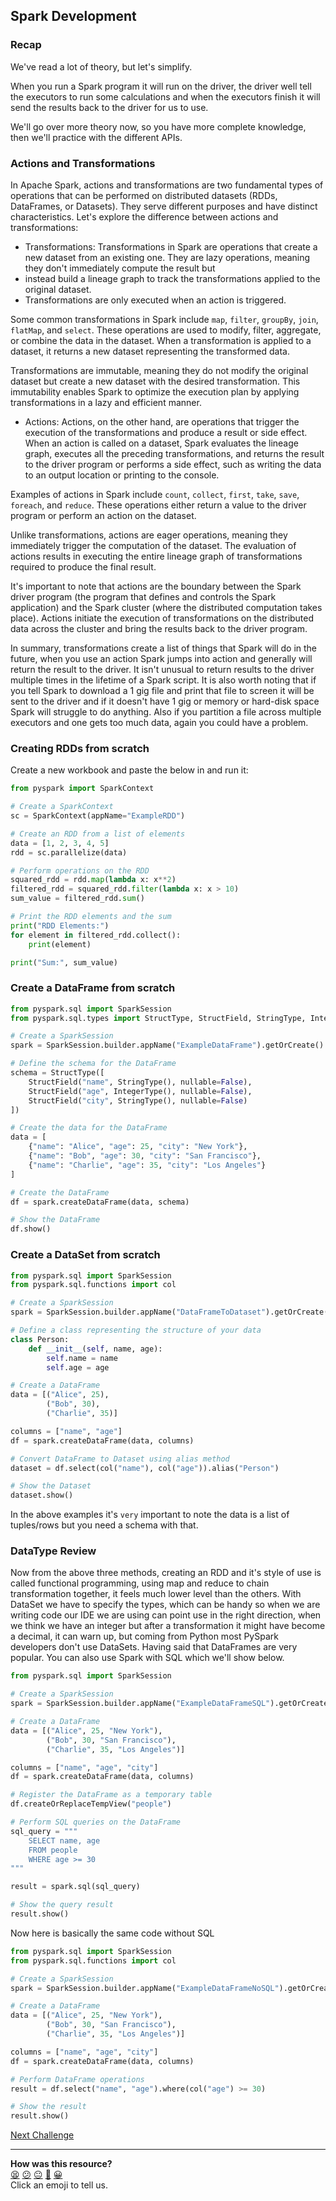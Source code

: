 ## Spark Development

### Recap

We've read a lot of theory, but let's simplify.

When you run a Spark program it will run on the driver, the driver well tell the executors
to run some calculations and when the executors finish it will send the results back 
to the driver for us to use.

We'll go over more theory now, so you have more complete knowledge, then we'll practice
with the different APIs.

### Actions and Transformations

In Apache Spark, actions and transformations are two fundamental types of operations 
that can be performed on distributed datasets (RDDs, DataFrames, or Datasets). 
They serve different purposes and have distinct characteristics. Let's explore 
the difference between actions and transformations:

- Transformations:
Transformations in Spark are operations that create a new dataset from an existing one.
They are lazy operations, meaning they don't immediately compute the result but 
- instead build a lineage graph to track the transformations applied to the original dataset.
- Transformations are only executed when an action is triggered.

Some common transformations in Spark include `map`, `filter`, `groupBy`, `join`, 
`flatMap`, and `select`. These operations are used to modify, filter, aggregate, 
or combine the data in the dataset. When a transformation is applied to a dataset, 
it returns a new dataset representing the transformed data.

Transformations are immutable, meaning they do not modify the original dataset but
create a new dataset with the desired transformation. This immutability enables Spark
to optimize the execution plan by applying transformations in a lazy and efficient manner.

- Actions:
Actions, on the other hand, are operations that trigger the execution of the transformations
and produce a result or side effect. When an action is called on a dataset, Spark evaluates 
the lineage graph, executes all the preceding transformations, and returns the result to the 
driver program or performs a side effect, such as writing the data to an output location or printing to the console.

Examples of actions in Spark include `count`, `collect`, `first`, `take`, `save`, 
`foreach`, and `reduce`. These operations either return a value to the driver program or
perform an action on the dataset.

Unlike transformations, actions are eager operations, meaning they immediately trigger the 
computation of the dataset. The evaluation of actions results in executing the entire lineage 
graph of transformations required to produce the final result.

It's important to note that actions are the boundary between the Spark driver program 
(the program that defines and controls the Spark application) and the Spark cluster
(where the distributed computation takes place). Actions initiate the execution of transformations 
on the distributed data across the cluster and bring the results back to the driver program.

In summary, transformations create a list of things that Spark will do in the future, when you
use an action Spark jumps into action and generally will return the result to the driver. It
isn't unusual to return results to the driver multiple times in the lifetime of a Spark
script.
It is also worth noting that if you tell Spark to download a 1 gig file and print that file
to screen it will be sent to the driver and if it doesn't have 1 gig or memory or hard-disk 
space Spark will struggle to do anything. Also if you partition a file across multiple executors
and one gets too much data, again you could have a problem.

### Creating RDDs from scratch

Create a new workbook and paste the below in and run it:
```python
from pyspark import SparkContext

# Create a SparkContext
sc = SparkContext(appName="ExampleRDD")

# Create an RDD from a list of elements
data = [1, 2, 3, 4, 5]
rdd = sc.parallelize(data)

# Perform operations on the RDD
squared_rdd = rdd.map(lambda x: x**2)
filtered_rdd = squared_rdd.filter(lambda x: x > 10)
sum_value = filtered_rdd.sum()

# Print the RDD elements and the sum
print("RDD Elements:")
for element in filtered_rdd.collect():
    print(element)

print("Sum:", sum_value)

```

### Create a DataFrame from scratch

```python
from pyspark.sql import SparkSession
from pyspark.sql.types import StructType, StructField, StringType, IntegerType

# Create a SparkSession
spark = SparkSession.builder.appName("ExampleDataFrame").getOrCreate()

# Define the schema for the DataFrame
schema = StructType([
    StructField("name", StringType(), nullable=False),
    StructField("age", IntegerType(), nullable=False),
    StructField("city", StringType(), nullable=False)
])

# Create the data for the DataFrame
data = [
    {"name": "Alice", "age": 25, "city": "New York"},
    {"name": "Bob", "age": 30, "city": "San Francisco"},
    {"name": "Charlie", "age": 35, "city": "Los Angeles"}
]

# Create the DataFrame
df = spark.createDataFrame(data, schema)

# Show the DataFrame
df.show()

```
### Create a DataSet from scratch

```python
from pyspark.sql import SparkSession
from pyspark.sql.functions import col

# Create a SparkSession
spark = SparkSession.builder.appName("DataFrameToDataset").getOrCreate()

# Define a class representing the structure of your data
class Person:
    def __init__(self, name, age):
        self.name = name
        self.age = age

# Create a DataFrame
data = [("Alice", 25),
        ("Bob", 30),
        ("Charlie", 35)]

columns = ["name", "age"]
df = spark.createDataFrame(data, columns)

# Convert DataFrame to Dataset using alias method
dataset = df.select(col("name"), col("age")).alias("Person")

# Show the Dataset
dataset.show()
```


In the above examples it's `very` important to note the data is a list of tuples/rows
but you need a schema with that.

### DataType Review

Now from the above three methods, creating an RDD and it's style of use is called
functional programming, using map and reduce to chain transformation together,
it feels much lower level than the others. 
With DataSet we have to specify the types, which can be handy so when we are
writing code our IDE we are using can point use in the right direction, when we
think we have an integer but after a transformation it might have become a 
decimal, it can warn up, but coming from Python most PySpark developers don't use
DataSets.
Having said that DataFrames are very popular.
You can also use Spark with SQL which we'll show below.

```python
from pyspark.sql import SparkSession

# Create a SparkSession
spark = SparkSession.builder.appName("ExampleDataFrameSQL").getOrCreate()

# Create a DataFrame
data = [("Alice", 25, "New York"),
        ("Bob", 30, "San Francisco"),
        ("Charlie", 35, "Los Angeles")]

columns = ["name", "age", "city"]
df = spark.createDataFrame(data, columns)

# Register the DataFrame as a temporary table
df.createOrReplaceTempView("people")

# Perform SQL queries on the DataFrame
sql_query = """
    SELECT name, age
    FROM people
    WHERE age >= 30
"""

result = spark.sql(sql_query)

# Show the query result
result.show()

```

Now here is basically the same code without SQL

```python
from pyspark.sql import SparkSession
from pyspark.sql.functions import col

# Create a SparkSession
spark = SparkSession.builder.appName("ExampleDataFrameNoSQL").getOrCreate()

# Create a DataFrame
data = [("Alice", 25, "New York"),
        ("Bob", 30, "San Francisco"),
        ("Charlie", 35, "Los Angeles")]

columns = ["name", "age", "city"]
df = spark.createDataFrame(data, columns)

# Perform DataFrame operations
result = df.select("name", "age").where(col("age") >= 30)

# Show the result
result.show()

```

[Next Challenge](04_advanced.md)

<!-- BEGIN GENERATED SECTION DO NOT EDIT -->

---

**How was this resource?**  
[😫](https://airtable.com/shrUJ3t7KLMqVRFKR?prefill_Repository=makersacademy%2Fdata_streaming&prefill_File=01_spark%2F03_spark_coding.md&prefill_Sentiment=😫) [😕](https://airtable.com/shrUJ3t7KLMqVRFKR?prefill_Repository=makersacademy%2Fdata_streaming&prefill_File=01_spark%2F03_spark_coding.md&prefill_Sentiment=😕) [😐](https://airtable.com/shrUJ3t7KLMqVRFKR?prefill_Repository=makersacademy%2Fdata_streaming&prefill_File=01_spark%2F03_spark_coding.md&prefill_Sentiment=😐) [🙂](https://airtable.com/shrUJ3t7KLMqVRFKR?prefill_Repository=makersacademy%2Fdata_streaming&prefill_File=01_spark%2F03_spark_coding.md&prefill_Sentiment=🙂) [😀](https://airtable.com/shrUJ3t7KLMqVRFKR?prefill_Repository=makersacademy%2Fdata_streaming&prefill_File=01_spark%2F03_spark_coding.md&prefill_Sentiment=😀)  
Click an emoji to tell us.

<!-- END GENERATED SECTION DO NOT EDIT -->
